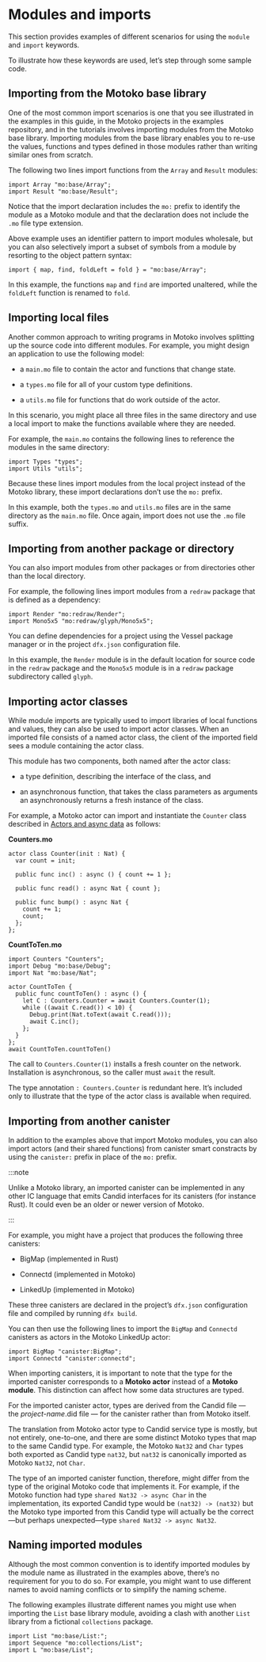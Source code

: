 # Modules and imports

This section provides examples of different scenarios for using the `module` and `import` keywords.

To illustrate how these keywords are used, let’s step through some sample code.

## Importing from the Motoko base library

One of the most common import scenarios is one that you see illustrated in the examples in this guide, in the Motoko projects in the examples repository, and in the tutorials involves importing modules from the Motoko base library. Importing modules from the base library enables you to re-use the values, functions and types defined in those modules rather than writing similar ones from scratch.

The following two lines import functions from the `Array` and `Result` modules:

``` motoko
import Array "mo:base/Array";
import Result "mo:base/Result";
```

Notice that the import declaration includes the `mo:` prefix to identify the module as a Motoko module and that the declaration does not include the `.mo` file type extension.

Above example uses an identifier pattern to import modules wholesale, but you can also selectively import a subset of symbols from a module by resorting to the object pattern syntax:

``` motoko
import { map, find, foldLeft = fold } = "mo:base/Array";
```

In this example, the functions `map` and `find` are imported unaltered, while the `foldLeft` function is renamed to `fold`.

## Importing local files

Another common approach to writing programs in Motoko involves splitting up the source code into different modules. For example, you might design an application to use the following model:

-   a `main.mo` file to contain the actor and functions that change state.

-   a `types.mo` file for all of your custom type definitions.

-   a `utils.mo` file for functions that do work outside of the actor.

In this scenario, you might place all three files in the same directory and use a local import to make the functions available where they are needed.

For example, the `main.mo` contains the following lines to reference the modules in the same directory:

``` motoko
import Types "types";
import Utils "utils";
```

Because these lines import modules from the local project instead of the Motoko library, these import declarations don’t use the `mo:` prefix.

In this example, both the `types.mo` and `utils.mo` files are in the same directory as the `main.mo` file. Once again, import does not use the `.mo` file suffix.

## Importing from another package or directory

You can also import modules from other packages or from directories other than the local directory.

For example, the following lines import modules from a `redraw` package that is defined as a dependency:

``` motoko
import Render "mo:redraw/Render";
import Mono5x5 "mo:redraw/glyph/Mono5x5";
```

You can define dependencies for a project using the Vessel package manager or in the project `dfx.json` configuration file.

In this example, the `Render` module is in the default location for source code in the `redraw` package and the `Mono5x5` module is in a `redraw` package subdirectory called `glyph`.

## Importing actor classes

While module imports are typically used to import libraries of local functions and values, they can also be used to import actor classes. When an imported file consists of a named actor class, the client of the imported field sees a module containing the actor class.

This module has two components, both named after the actor class:

-   a type definition, describing the interface of the class, and

-   an asynchronous function, that takes the class parameters as arguments an asynchronously returns a fresh instance of the class.

For example, a Motoko actor can import and instantiate the `Counter` class described in [Actors and async data](actors-async{outfilesuffix#actor_class) as follows:

<div class="formalpara-title">

**Counters.mo**

</div>

``` motoko
actor class Counter(init : Nat) {
  var count = init;

  public func inc() : async () { count += 1 };

  public func read() : async Nat { count };

  public func bump() : async Nat {
    count += 1;
    count;
  };
};
```

<div class="formalpara-title">

**CountToTen.mo**

</div>

``` motoko
import Counters "Counters";
import Debug "mo:base/Debug";
import Nat "mo:base/Nat";

actor CountToTen {
  public func countToTen() : async () {
    let C : Counters.Counter = await Counters.Counter(1);
    while ((await C.read()) < 10) {
      Debug.print(Nat.toText(await C.read()));
      await C.inc();
    };
  }
};
await CountToTen.countToTen()
```

The call to `Counters.Counter(1)` installs a fresh counter on the network. Installation is asynchronous, so the caller must `await` the result.

The type annotation `: Counters.Counter` is redundant here. It’s included only to illustrate that the type of the actor class is available when required.

## Importing from another canister

In addition to the examples above that import Motoko modules, you can also import actors (and their shared functions) from canister smart constracts by using the `canister:` prefix in place of the `mo:` prefix.

:::note

Unlike a Motoko library, an imported canister can be implemented in any other IC language that emits Candid interfaces for its canisters (for instance Rust). It could even be an older or newer version of Motoko.

:::

For example, you might have a project that produces the following three canisters:

-   BigMap (implemented in Rust)

-   Connectd (implemented in Motoko)

-   LinkedUp (implemented in Motoko)

These three canisters are declared in the project’s `dfx.json` configuration file and compiled by running `dfx build`.

You can then use the following lines to import the `BigMap` and `Connectd` canisters as actors in the Motoko LinkedUp actor:

``` motoko
import BigMap "canister:BigMap";
import Connectd "canister:connectd";
```

When importing canisters, it is important to note that the type for the imported canister corresponds to a **Motoko actor** instead of a **Motoko module**. This distinction can affect how some data structures are typed.

For the imported canister actor, types are derived from the Candid file — the *project-name*.did file — for the canister rather than from Motoko itself.

The translation from Motoko actor type to Candid service type is mostly, but not entirely, one-to-one, and there are some distinct Motoko types that map to the same Candid type. For example, the Motoko `Nat32` and `Char` types both exported as Candid type `nat32`, but `nat32` is canonically imported as Motoko `Nat32`, not `Char`.

The type of an imported canister function, therefore, might differ from the type of the original Motoko code that implements it. For example, if the Motoko function had type `shared Nat32 -> async Char` in the implementation, its exported Candid type would be `(nat32) -> (nat32)` but the Motoko type imported from this Candid type will actually be the correct—but perhaps unexpected—type `shared Nat32 -> async Nat32`.

## Naming imported modules

Although the most common convention is to identify imported modules by the module name as illustrated in the examples above, there’s no requirement for you to do so. For example, you might want to use different names to avoid naming conflicts or to simplify the naming scheme.

The following examples illustrate different names you might use when importing the `List` base library module, avoiding a clash with another `List` library from a fictional `collections` package.

``` motoko
import List "mo:base/List:";
import Sequence "mo:collections/List";
import L "mo:base/List";
```
